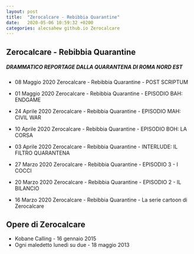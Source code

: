 ```yaml
---
layout: post
title:  "Zerocalcare - Rebibbia Quarantine"
date:   2020-05-06 10:59:32 +0200
categories: alecsahew github.io Zerocalcare
---
```



## Zerocalcare - Rebibbia Quarantine 

##### DRAMMATICO REPORTAGE DALLA QUARANTENA DI ROMA NORD EST

* 08 Maggio 2020 Zerocalcare - Rebibbia Quarantine - POST SCRIPTUM

* 01 Maggio 2020 Zerocalcare - Rebibbia Quarantine - EPISODIO BAH: ENDGAME     

* 24 Aprile 2020 Zerocalcare - Rebibbia Quarantine - EPISODIO MAH: CIVIL WAR  

* 10 Aprile 2020 Zerocalcare - Rebibbia Quarantine - EPISODIO BOH: LA CORSA  

* 03 Aprile 2020 Zerocalcare - Rebibbia Quarantine - INTERLUDE: IL FILTRO QUARANTENA   

* 27 Marzo 2020  Zerocalcare - Rebibbia Quarantine - EPISODIO 3 - I COCCI   

* 20 Marzo 2020  Zerocalcare - Rebibbia Quarantine - EPISODIO 2 - IL BILANCIO  

* 16 Marzo 2020  Zerocalcare - Rebibbia Quarantine - La serie cartoon di Zerocalcare  




## Opere di Zerocalcare

* Kobane Calling  - 16 gennaio 2015
* Ogni maledetto lunedì su due - 18 maggio 2013

